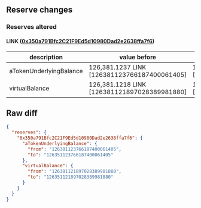 ## Reserve changes

### Reserves altered

#### LINK ([0x350a791Bfc2C21F9Ed5d10980Dad2e2638ffa7f6](https://optimistic.etherscan.io/address/0x350a791Bfc2C21F9Ed5d10980Dad2e2638ffa7f6))

| description | value before | value after |
| --- | --- | --- |
| aTokenUnderlyingBalance | 126,381.1237 LINK [126381123766187400061405] | 126,351.1237 LINK [126351123766187400061405] |
| virtualBalance | 126,381.1218 LINK [126381121897028389981880] | 126,351.1218 LINK [126351121897028389981880] |


## Raw diff

```json
{
  "reserves": {
    "0x350a791Bfc2C21F9Ed5d10980Dad2e2638ffa7f6": {
      "aTokenUnderlyingBalance": {
        "from": "126381123766187400061405",
        "to": "126351123766187400061405"
      },
      "virtualBalance": {
        "from": "126381121897028389981880",
        "to": "126351121897028389981880"
      }
    }
  }
}
```